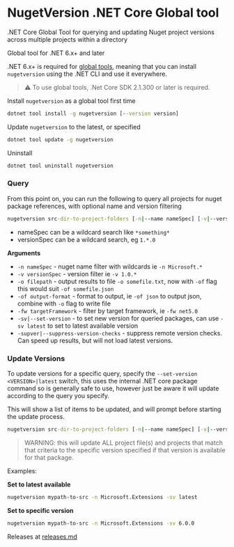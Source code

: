 # NugetVersion .NET Core Global tool 

.NET Core Global Tool for querying and updating Nuget project versions across multiple projects within a directory

<a name="dotnet-nugetversion-tool"></a> Global tool for .NET 6.x+ and later

.NET 6.x+ is required for [global tools](https://docs.microsoft.com/en-us/dotnet/core/tools/global-tools),
meaning that you can install `nugetversion` using the .NET CLI and use it everywhere.

> :warning: To use global tools, .Net Core SDK 2.1.300 or later is required. 

Install `nugetversion` as a global tool first time

```cmd
dotnet tool install -g nugetversion [--version version]
```

Update `nugetversion` to the latest, or specified

```cmd
dotnet tool update -g nugetversion
```

Uninstall

```cmd
dotnet tool uninstall nugetversion
```

### Query
From this point on, you can run the following to query all projects for nuget package references, with optional name and version filtering

```cmd
nugetversion src-dir-to-project-folders [-n|--name nameSpec] [-v|--version versionSpec] [-o filepath] [-of json] [-fw targetFramework]
```

* nameSpec can be a wildcard search like `*something*`
* versionSpec can be a wildcard search, eg `1.*.0`

**Arguments**

- `-n nameSpec` - nuget name filter with wildcards ie `-n Microsoft.*`
- `-v versionSpec` - version filter ie `-v 1.0.*`
- `-o filepath` - output results to file `-o somefile.txt`, now with `-of` flag this would suit `-of somefile.json`
- `-of output-format` - format to output, ie `-of json` to output json, combine with `-o` flag to write file
- `-fw targetFramework` - filter by target framework, ie `-fw net5.0`
- `-sv|--set-version` - to set new version for queried packages, can use `-sv latest` to set to latest available version
- `-supver|--suppress-version-checks` - suppress remote version checks. Can speed up results, but will not load latest versions.


### Update Versions
To update versions for a specific query, specify the `--set-version <VERSION>|latest` switch, this uses the internal .NET core package command so is generally safe to use, however just be aware it will update according to the query you specify.

This will show a list of items to be updated, and will prompt before starting the update process.

```cmd
nugetversion src-dir-to-project-folders [-n|--name nameSpec] [-v|--version versionSpec] --set-version x.x.x
```

> WARNING: this will update ALL project file(s) and projects that match that criteria to the specific version specified if that version is available for that package.

Examples:

**Set to latest available**

```sh
nugetversion mypath-to-src -n Microsoft.Extensions -sv latest
```

**Set to specific version**

```sh
nugetversion mypath-to-src -n Microsoft.Extensions -sv 6.0.0
```




Releases at [releases.md](releases.md)